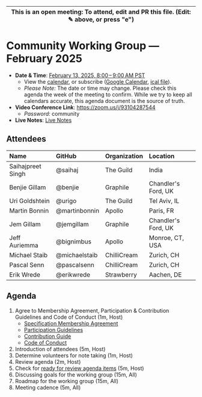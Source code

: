 | This is an open meeting: To attend, edit and PR this file. (Edit: ✎ above, or press "e") |
| ---------------------------------------------------------------------------------------- |

# Community Working Group — February 2025

- **Date & Time**:
  [February 13, 2025, 8:00 – 9:00 AM PST](https://www.timeanddate.com/worldclock/converter.html?iso=20250213T160000&p1=224&p2=179&p3=136&p4=268&p5=367&p6=438&p7=248&p8=240)
  - View the [calendar][], or subscribe ([Google Calendar][], [ical file][]).
  - _Please Note:_ The date or time may change. Please check this agenda the
    week of the meeting to confirm. While we try to keep all calendars accurate,
    this agenda document is the source of truth.
- **Video Conference Link**: https://zoom.us/j/93104287544
  - _Password:_ community
- **Live Notes**: [Live Notes][]

[calendar]:
  https://calendar.google.com/calendar/embed?src=linuxfoundation.org_ik79t9uuj2p32i3r203dgv5mo8%40group.calendar.google.com
[google calendar]:
  https://calendar.google.com/calendar?cid=bGludXhmb3VuZGF0aW9uLm9yZ19pazc5dDl1dWoycDMyaTNyMjAzZGd2NW1vOEBncm91cC5jYWxlbmRhci5nb29nbGUuY29t
[ical file]:
  https://calendar.google.com/calendar/ical/linuxfoundation.org_ik79t9uuj2p32i3r203dgv5mo8%40group.calendar.google.com/public/basic.ics
[live notes]:
  https://docs.google.com/document/d/1Rc7Lku5rQlqFu65PosBXSWWrPXw5zQmYWVWjiTg0qZA/edit?usp=sharing

## Attendees

<!-- prettier-ignore -->
| Name               | GitHub        | Organization       | Location              |
| :----------------- | :------------ | :----------------- | :-------------------- |
| Saihajpreet Singh  | @saihaj       | The Guild          | India                 |
| Benjie Gillam      | @benjie       | Graphile           | Chandler's Ford, UK   |
| Uri Goldshtein     | @urigo        | The Guild          | Tel Aviv, IL          |
| Martin Bonnin      | @martinbonnin | Apollo             | Paris, FR             |
| Jem Gillam         | @jemgillam    | Graphile           | Chandler's Ford, UK   |
| Jeff Auriemma      | @bignimbus    | Apollo             | Monroe, CT, USA       |
| Michael Staib      | @michaelstaib | ChilliCream        | Zurich, CH            |
| Pascal Senn        | @pascalsenn   | ChilliCream        | Zurich, CH            |
| Erik Wrede         | @erikwrede    | Strawberry         | Aachen, DE            |

## Agenda

1. Agree to Membership Agreement, Participation & Contribution Guidelines and
   Code of Conduct (1m, Host)
   - [Specification Membership Agreement](https://github.com/graphql/foundation)
   - [Participation Guidelines](https://github.com/graphql/graphql-wg#participation-guidelines)
   - [Contribution Guide](https://github.com/graphql/graphql-spec/blob/main/CONTRIBUTING.md)
   - [Code of Conduct](https://github.com/graphql/foundation/blob/master/CODE-OF-CONDUCT.md)
1. Introduction of attendees (5m, Host)
1. Determine volunteers for note taking (1m, Host)
1. Review agenda (2m, Host)
1. Check for
   [ready for review agenda items](https://github.com/graphql/community-wg/issues?q=is%3Aissue+is%3Aopen+label%3A%22Ready+for+review+%F0%9F%99%8C%22+sort%3Aupdated-desc)
   (5m, Host)
1. Discussing goals for the working group (15m, All)
1. Roadmap for the working group (15m, All)
1. Meeting cadence (5m, All)
